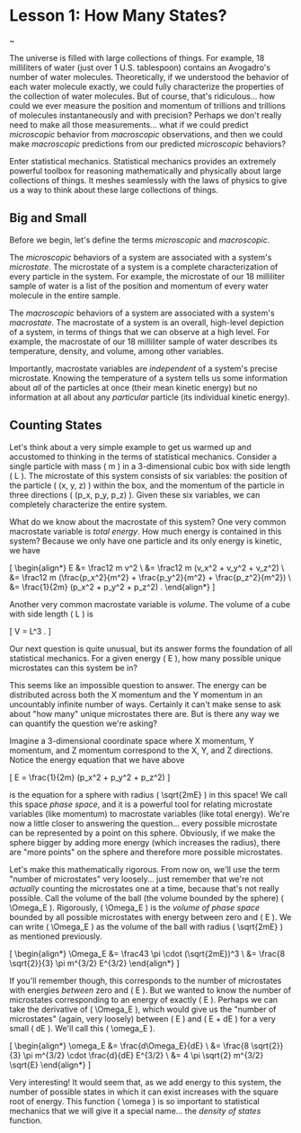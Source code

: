 # Lesson 1: How Many States?

~

The universe is filled with large collections of things.  For example, 18 milliliters of water (just over 1 U.S. tablespoon) contains an Avogadro's number of water molecules.  Theoretically, if we understood the behavior of each water molecule exactly, we could fully characterize the properties of the collection of water molecules.  But of course, that's ridiculous... how could we ever measure the position and momentum of trillions and trillions of molecules instantaneously and with precision?  Perhaps we don't really need to make all those measurements... what if we could predict _microscopic_ behavior from _macroscopic_ observations, and then we could make _macroscopic_ predictions from our predicted _microscopic_ behaviors?

Enter statistical mechanics.  Statistical mechanics provides an extremely powerful toolbox for reasoning mathematically and physically about large collections of things.  It meshes seamlessly with the laws of physics to give us a way to think about these large collections of things.

## Big and Small

Before we begin, let's define the terms _microscopic_ and _macroscopic_.

The _microscopic_ behaviors of a system are associated with a system's _microstate_.  The microstate of a system is a complete characterization of every particle in the system.  For example, the microstate of our 18 milliliter sample of water is a list of the position and momentum of every water molecule in the entire sample.

The _macroscopic_ behaviors of a system are associated with a system's _macrostate_.  The macrostate of a system is an overall, high-level depiction of a system, in terms of things that we can observe at a high level.  For example, the macrostate of our 18 milliliter sample of water describes its temperature, density, and volume, among other variables.

Importantly, macrostate variables are _independent_ of a system's precise microstate.  Knowing the temperature of a system tells us some information about _all_ of the particles at once (their mean kinetic energy) but no information at all about any _particular_ particle (its individual kinetic energy).

## Counting States

Let's think about a very simple example to get us warmed up and accustomed to thinking in the terms of statistical mechanics.  Consider a single particle with mass \( m \) in a 3-dimensional cubic box with side length \( L \).  The microstate of this system consists of six variables: the position of the particle \( (x, y, z) \) within the box, and the momentum of the particle in three directions \( (p_x, p_y, p_z) \).  Given these six variables, we can completely characterize the entire system.

What do we know about the macrostate of this system?  One very common macrostate variable is _total energy_.  How much energy is contained in this system?  Because we only have one particle and its only energy is kinetic, we have

\[ \begin{align*} E &= \frac12 m v^2 \\ &= \frac12 m (v_x^2 + v_y^2 + v_z^2) \\ &= \frac12 m (\frac{p_x^2}{m^2} + \frac{p_y^2}{m^2} + \frac{p_z^2}{m^2}) \\ &= \frac{1}{2m} (p_x^2 + p_y^2 + p_z^2) . \end{align*} \]

Another very common macrostate variable is _volume_.  The volume of a cube with side length \( L \) is

\[ V = L^3 . \]

Our next question is quite unusual, but its answer forms the foundation of all statistical mechanics.  For a given energy \( E \), how many possible unique microstates can this system be in?

This seems like an impossible question to answer.  The energy can be distributed across both the X momentum and the Y momentum in an uncountably infinite number of ways.  Certainly it can't make sense to ask about "how many" unique microstates there are.  But is there any way we can quantify the question we're asking?

Imagine a 3-dimensional coordinate space where X momentum, Y momentum, and Z momentum correspond to the X, Y, and Z directions.  Notice the energy equation that we have above

\[ E = \frac{1}{2m} (p_x^2 + p_y^2 + p_z^2) \]

is the equation for a sphere with radius \( \sqrt{2mE} \) in this space!  We call this space _phase space_, and it is a powerful tool for relating microstate variables (like momentum) to macrostate variables (like total energy).  We're now a little closer to answering the question... every possible microstate can be represented by a point on this sphere.  Obviously, if we make the sphere bigger by adding more energy (which increases the radius), there are "more points" on the sphere and therefore more possible microstates.

Let's make this mathematically rigorous.  From now on, we'll use the term "number of microstates" very loosely... just remember that we're not _actually_ counting the microstates one at a time, because that's not really possible.  Call the volume of the ball (the volume bounded by the sphere) \( \Omega_E \).  Rigorously, \( \Omega_E \) is the _volume of phase space_ bounded by all possible microstates with energy between zero and \( E \).  We can write \( \Omega_E \) as the volume of the ball with radius \( \sqrt{2mE} \) as mentioned previously.

\[ \begin{align*} \Omega_E &= \frac43 \pi \cdot (\sqrt{2mE})^3 \\ &= \frac{8 \sqrt{2}}{3} \pi m^{3/2} E^{3/2} \end{align*} \]

If you'll remember though, this corresponds to the number of microstates with energies _between_ zero and \( E \).  But we wanted to know the number of microstates corresponding to an energy of exactly \( E \).  Perhaps we can take the derivative of \( \Omega_E \), which would give us the "number of microstates" (again, very loosely) between \( E \) and \( E + dE \) for a very small \( dE \).  We'll call this \( \omega_E \).

\[ \begin{align*} \omega_E &= \frac{d\Omega_E}{dE} \\ &= \frac{8 \sqrt{2}}{3} \pi m^{3/2} \cdot \frac{d}{dE} E^{3/2} \\ &= 4 \pi \sqrt{2} m^{3/2} \sqrt{E} \end{align*} \]

Very interesting!  It would seem that, as we add energy to this system, the number of possible states in which it can exist increases with the square root of energy.  This function \( \omega \) is so important to statistical mechanics that we will give it a special name... the _density of states_ function.